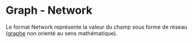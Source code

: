 # Graph - Network

Le format Network représente la valeur du champ sous forme de réseau \([graphe](https://fr.wikipedia.org/wiki/Th%C3%A9orie_des_graphes) non orienté au sens mathématique\).





